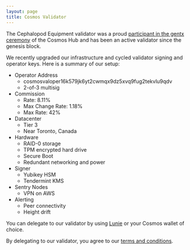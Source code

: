 ```yaml
---
layout: page
title: Cosmos Validator
---
```


The Cephalopod Equipment validator was a proud [participant in the gentx ceremony](https://github.com/cosmos/launch/blob/master/gentx/cec.json)
of the Cosmos Hub and has been an active validator since the genesis block.

We recently upgraded our infrastructure and cycled validator signing and
operator keys. Here is a summary of our setup:

- Operator Address
  - cosmosvaloper16k579jk6yt2cwmqx9dz5xvq9fug2tekvlu9qdv
  - 2-of-3 multisig
- Commission
  - Rate: 8.11%
  - Max Change Rate: 1.18%
  - Max Rate: 42%
- Datacenter
  - Tier 3
  - Near Toronto, Canada
- Hardware
  - RAID-0 storage
  - TPM encrypted hard drive
  - Secure Boot
  - Redundant networking and power
- Signer
  - Yubikey HSM
  - Tendermint KMS
- Sentry Nodes
  - VPN on AWS
- Alerting
  - Peer connectivity
  - Height drift

You can delegate to our validator by using [Lunie](https://lunie.io/)
or your Cosmos wallet of choice.

By delegating to our validator, you agree to our 
[terms and
conditions](https://docs.google.com/document/d/1GvxlxBJO42YJ3xDUzAopQsJ7IVWBTnwWhV5S9rOYUao/edit?usp=sharing).
